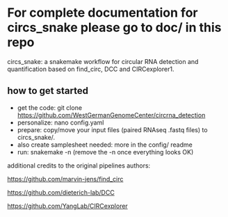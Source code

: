 #  For complete documentation for circs_snake please go to doc/ in this repo
circs_snake: a snakemake workflow for circular RNA detection and quantification based on find_circ, DCC and CIRCexplorer1.

## how to get started

- get the code: git clone https://github.com/WestGermanGenomeCenter/circrna_detection
- personalize: nano config.yaml
- prepare: copy/move your input files (paired RNAseq .fastq files) to circs_snake/.
- also create samplesheet needed: more in the config/ readme
- run: snakemake -n (remove the -n once everything looks OK)


additional credits to the original pipelines authors:

https://github.com/marvin-jens/find_circ

https://github.com/dieterich-lab/DCC

https://github.com/YangLab/CIRCexplorer
